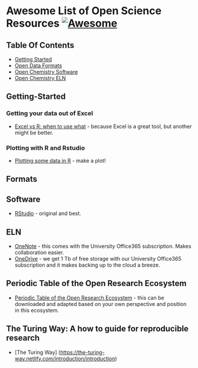 # Awesome List of Open Science Resources [![Awesome](https://cdn.rawgit.com/sindresorhus/awesome/d7305f38d29fed78fa85652e3a63e154dd8e8829/media/badge.svg)](https://github.com/sindresorhus/awesome)

## Table Of Contents

- [Getting Started](https://github.com/chemistrydatachampions/awesome-chemistry-info#Getting-Started)
- [Open Data Formats](https://github.com/chemistrydatachampions/awesome-chemistry-info#Formats)
- [Open Chemistry Software](https://github.com/chemistrydatachampions/awesome-chemistry-info#Software)
- [Open Chemistry ELN](https://github.com/chemistrydatachampions/awesome-chemistry-info#ELN)

## Getting-Started
### Getting your data out of Excel
- [Excel vs R: when to use what](https://www.rforexcelusers.com/excel-vs-r-when-to-use-what/) - because Excel is a great tool, but another might be better.
### Plotting with R and Rstudio
- [Plotting some data in R](http://web.cs.ucla.edu/~gulzar/rstudio/basic-tutorial.html) - make a plot!


## Formats

## Software
- [RStudio](https://www.rstudio.com/products/rstudio/download/) - original and best.

## ELN
- [OneNote](https://products.office.com/en-gb/onenote/digital-note-taking-app?rtc=1) - this comes with the University Office365 subscription.  Makes collaboration easier.
- [OneDrive](https://onedrive.live.com/about/en-gb/) - we get 1 Tb of free storage with our University Office365 subscription and it makes backing up to the cloud a breeze.

## Periodic Table of the Open Research Ecosystem
- [Periodic Table of the Open Research Ecosystem](http://doi.org/10.5281/zenodo.3263989) - this can be downloaded and adapted based on your own perspective and position in this ecosystem.

## The Turing Way: A how to guide for reproducible research
- [The Turing Way] (https://the-turing-way.netlify.com/introduction/introduction)
